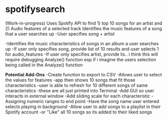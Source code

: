 # spotifysearch
(Work-in-progress) Uses Spotify API to find 1) top 10 songs for an artist and 2) Audio features of a selected track
Identifies the music features of a song that a user searches up
	-User specifies song + artist

-Identifies the music characteristics of songs in an album a user searches up
-If user only specifies song, provide list of 10 results and user selects 1 for audio_features
-If user only specifies artist, provide lis.. i think this will require debugging Analyze() function esp if i imagine the users selection being called in the Analyze() function

**Potential Add-Ons**
-Create function to export to CSV
-Allows user to select the values for features
	-app then shows 10 songs that fit those characteristics 
	-user is able to refresh for 10 different songs of same characteristics 
	-these are all just printed into Terminal
-Add GUI so user interacts in external window
	-Add sliding scale for each characteristic 
		-Assigning numeric ranges to end point
	-Have the song name user entered selects playing in background
-Allow user to add songs to a playlist in their Spotify account
	-or "Like" all 10 songs so its added to their liked songs
